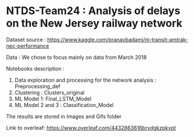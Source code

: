 # NTDS-Team24 : Analysis of delays on the New Jersey railway network

Dataset source : https://www.kaggle.com/pranavbadami/nj-transit-amtrak-nec-performance

Data : We chose to focus mainly on data from March 2018

Notebooks description :

1) Data exploration and processing for the network analysis : Preprocessing_def
2) Clustering : Clusters_original
3) ML Model 1: Final_LSTM_Model
4) ML Model 2 and 3 : Classification_Model

The results are stored in Images and Gifs folder

Link to overleaf:
https://www.overleaf.com/4432863616brvdgkzpkvpt